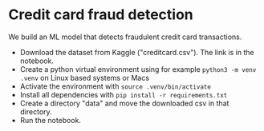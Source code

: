 # Credit card fraud detection

We build an ML model that detects fraudulent credit card transactions. 

- Download the dataset from Kaggle ("creditcard.csv"). The link is in the notebook.
- Create a python virtual environment using for example `python3 -m venv .venv` on Linux based systems or Macs
- Activate the environment with `source .venv/bin/activate`
- Install all dependencies with `pip install -r requirements.txt`
- Create a directory "data" and move the downloaded csv in that directory.
- Run the notebook.
